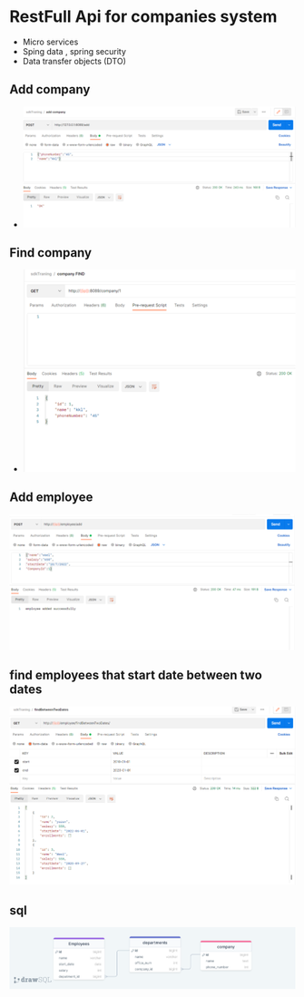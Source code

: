 # RestFull Api for companies system

-  Micro services
-  Sping data , spring security
- Data transfer objects (DTO)
## Add company
- ![FindCompany.png](img/addCompany.png)
## Find company
- ![FindCompany.png](img/FindCompany.png)
## Add employee
![addEmployee.png](img/addEmployee.png)


## find employees that  start date between two dates
![findBetweenTwoDates.png](img/findBetweenTwoDates.png)

## sql
![sqlScema.png](img/sqlScema.png)

